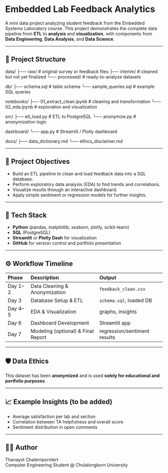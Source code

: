 # Embedded Lab Feedback Analytics

A mini data project analyzing student feedback from the Embedded Systems Laboratory course.
This project demonstrates the complete data pipeline from **ETL** to **analysis** and **visualization**, with components from **Data Engineering**, **Data Analysis**, and **Data Science**.

---

## 📂 Project Structure
data/
├── raw/ # original survey or feedback files
├── interim/ # cleaned but not yet finalized
└── processed/ # ready-to-analyze datasets

db/
├── schema.sql # table schema
└── sample_queries.sql # example SQL queries

notebooks/
├── 01_extract_clean.ipynb # cleaning and transformation
└── 02_eda.ipynb # exploration and visualization

src/
├── etl_load.py # ETL to PostgreSQL
└── anonymize.py # anonymization logic

dashboard/
└── app.py # Streamlit / Plotly dashboard

docs/
├── data_dictionary.md
└── ethics_disclaimer.md

---

## 🎯 Project Objectives
- Build an ETL pipeline to clean and load feedback data into a SQL database.
- Perform exploratory data analysis (EDA) to find trends and correlations.
- Visualize results through an interactive dashboard.
- Apply simple sentiment or regression models for further insights.

---

## 🧰 Tech Stack
- **Python** (pandas, matplotlib, seaborn, plotly, scikit-learn)
- **SQL** (PostgreSQL)
- **Streamlit** or **Plotly Dash** for visualization
- **GitHub** for version control and portfolio presentation

---

## ⚙️ Workflow Timeline
| Phase | Description | Output |
|:--|:--|:--|
| Day 1–2 | Data Cleaning & Anonymization | `feedback_clean.csv` |
| Day 3 | Database Setup & ETL | `schema.sql`, loaded DB |
| Day 4–5 | EDA & Visualization | graphs, insights |
| Day 6 | Dashboard Development | Streamlit app |
| Day 7 | Modeling (optional) & Final Report | regression/sentiment results |

---

## 🛡️ Data Ethics
This dataset has been **anonymized** and is used **solely for educational and portfolio purposes**.

---

## 📈 Example Insights (to be added)
- Average satisfaction per lab and section  
- Correlation between TA helpfulness and overall score  
- Sentiment distribution in open comments  

---

## 👨‍💻 Author
Thanayot Chalernpornlert  
Computer Engineering Student @ Chulalongkorn University  